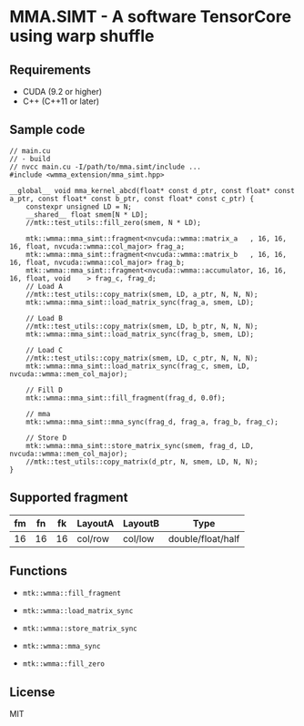 # MMA.SIMT - A software TensorCore using warp shuffle

## Requirements

- CUDA (9.2 or higher)
- C++  (C++11 or later)

## Sample code
```cuda
// main.cu
// - build
// nvcc main.cu -I/path/to/mma.simt/include ...
#include <wmma_extension/mma_simt.hpp>

__global__ void mma_kernel_abcd(float* const d_ptr, const float* const a_ptr, const float* const b_ptr, const float* const c_ptr) {
    constexpr unsigned LD = N;
    __shared__ float smem[N * LD];
    //mtk::test_utils::fill_zero(smem, N * LD);

    mtk::wmma::mma_simt::fragment<nvcuda::wmma::matrix_a   , 16, 16, 16, float, nvcuda::wmma::col_major> frag_a;
    mtk::wmma::mma_simt::fragment<nvcuda::wmma::matrix_b   , 16, 16, 16, float, nvcuda::wmma::col_major> frag_b;
    mtk::wmma::mma_simt::fragment<nvcuda::wmma::accumulator, 16, 16, 16, float, void    > frag_c, frag_d;
    // Load A
    //mtk::test_utils::copy_matrix(smem, LD, a_ptr, N, N, N);
    mtk::wmma::mma_simt::load_matrix_sync(frag_a, smem, LD);

    // Load B
    //mtk::test_utils::copy_matrix(smem, LD, b_ptr, N, N, N);
    mtk::wmma::mma_simt::load_matrix_sync(frag_b, smem, LD);

    // Load C
    //mtk::test_utils::copy_matrix(smem, LD, c_ptr, N, N, N);
    mtk::wmma::mma_simt::load_matrix_sync(frag_c, smem, LD, nvcuda::wmma::mem_col_major);

    // Fill D
    mtk::wmma::mma_simt::fill_fragment(frag_d, 0.0f);

    // mma
    mtk::wmma::mma_simt::mma_sync(frag_d, frag_a, frag_b, frag_c);

    // Store D
    mtk::wmma::mma_simt::store_matrix_sync(smem, frag_d, LD, nvcuda::wmma::mem_col_major);
    //mtk::test_utils::copy_matrix(d_ptr, N, smem, LD, N, N);
}
```

## Supported fragment

| fm | fn | fk | LayoutA | LayoutB | Type             |
| -- | -- | -- | ------- | ------- | ---------------- |
| 16 | 16 | 16 | col/row | col/low | double/float/half|


## Functions
- `mtk::wmma::fill_fragment`
- `mtk::wmma::load_matrix_sync`
- `mtk::wmma::store_matrix_sync`
- `mtk::wmma::mma_sync`

- `mtk::wmma::fill_zero`


## License
MIT
